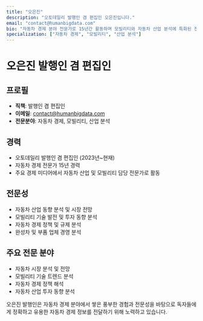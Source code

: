 ```yaml
---
title: "오은진"
description: "오토데일리 발행인 겸 편집인 오은진입니다."
email: "contact@humanbigdata.com"
bio: "자동차 경제 분야 전문가로 15년간 활동하며 모빌리티와 자동차 산업 분석에 특화된 전문성을 보유하고 있습니다."
specialization: ["자동차 경제", "모빌리티", "산업 분석"]
---
```


# 오은진 발행인 겸 편집인

## 프로필
- **직책**: 발행인 겸 편집인
- **이메일**: contact@humanbigdata.com
- **전문분야**: 자동차 경제, 모빌리티, 산업 분석

## 경력
- 오토데일리 발행인 겸 편집인 (2023년~현재)
- 자동차 경제 전문가 15년 경력
- 주요 경제 미디어에서 자동차 산업 및 모빌리티 담당 전문가로 활동

## 전문성
- 자동차 산업 동향 분석 및 시장 전망
- 모빌리티 기술 발전 및 투자 동향 분석
- 자동차 경제 정책 및 규제 분석
- 완성차 및 부품 업체 경영 분석

## 주요 전문 분야
- 자동차 시장 분석 및 전망
- 모빌리티 기술 트렌드 분석
- 자동차 경제 정책 해석
- 자동차 산업 투자 동향 분석

오은진 발행인은 자동차 경제 분야에서 쌓은 풍부한 경험과 전문성을 바탕으로 독자들에게 정확하고 유용한 자동차 경제 정보를 전달하기 위해 노력하고 있습니다. 